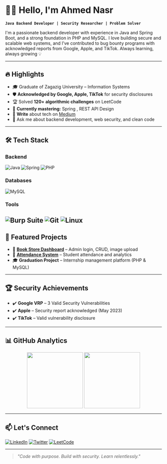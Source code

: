 # 👨‍💻 Hello, I'm Ahmed Nasr 

**`Java Backend Developer | Security Researcher | Problem Solver`**  

I'm a passionate backend developer with experience in Java and Spring Boot, and a strong foundation in PHP and MySQL. I love building secure and scalable web systems, and I’ve contributed to bug bounty programs with acknowledged reports from Google, Apple, and TikTok. Always learning, always growing 💡  

---

## 🔥 Highlights  
- 🎓 Graduate of Zagazig University – Information Systems
- 🛡️ **Acknowledged by Google, Apple, TikTok** for security disclosures  
- 🏆 Solved **120+ algorithmic challenges** on LeetCode
- 🌱 **Currently mastering:** Spring , REST API Design  
- 📝 **Write** about tech on [Medium](https://medium.com/@ahmedna126)  
- 💬 Ask me about backend development, web security, and clean code


---

## 🛠️ Tech Stack  

### Backend  
![Java](https://img.shields.io/badge/Java-ED8B00?style=for-the-badge&logo=openjdk&logoColor=white)
![Spring](https://img.shields.io/badge/Spring-6DB33F?style=for-the-badge&logo=spring&logoColor=white)
![PHP](https://img.shields.io/badge/PHP-777BB4?style=for-the-badge&logo=php&logoColor=white)  

### Databases  
![MySQL](https://img.shields.io/badge/MySQL-005C84?style=for-the-badge&logo=mysql&logoColor=white)
  
### Tools  
![Burp Suite](https://img.shields.io/badge/Burp_Suite-FF6633?style=for-the-badge&logoColor=white)
![Git](https://img.shields.io/badge/Git-F05032?style=for-the-badge&logo=git&logoColor=white)
![Linux](https://img.shields.io/badge/Linux-FCC624?style=for-the-badge&logo=linux&logoColor=black)
---

## 🚀 Featured Projects  

- 📘 **[Book Store Dashboard](https://github.com/ahmedna126/Book_store)** – Admin login, CRUD, image upload
- 👥 **[Attendance System](https://github.com/ahmedna126/attendance_system)** – Student attendance and analytics
- 🎓 **Graduation Project** – Internship management platform (PHP & MySQL)

---

## 🏆 Security Achievements  
- ✔️ **Google VRP** – 3 Valid Security Vulnerabilities
- ✔️ **Apple** – Security report acknowledged (May 2023)
- ✔️ **TikTok** – Valid vulnerability disclosure 

---

## 📊 GitHub Analytics  

<p align="center">
  <img height="180em" src="https://github-readme-stats.vercel.app/api?username=ahmedna126&show_icons=true&theme=github_dark&hide_border=true" />
  <img height="180em" src="https://github-readme-stats.vercel.app/api/top-langs/?username=ahmedna126&layout=compact&theme=github_dark&hide_border=true" />
</p>

---

## 📫 Let's Connect  

[![LinkedIn](https://img.shields.io/badge/LinkedIn-0A66C2?style=for-the-badge&logo=linkedin&logoColor=white)](https://linkedin.com/in/ahmedna126)
[![Twitter](https://img.shields.io/badge/Twitter-1DA1F2?style=for-the-badge&logo=twitter&logoColor=white)](https://twitter.com/yourhandle)
[![LeetCode](https://img.shields.io/badge/LeetCode-FFA116?style=for-the-badge&logo=leetcode&logoColor=black)](https://leetcode.com/ahmedna126)  

---

> _"Code with purpose. Build with security. Learn relentlessly."_  
